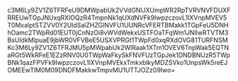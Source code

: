 c3M6Ly9ZV1Z6TFRFeU9DMWpabUk2VVdGNlJXUmpWR2RpTVRVNVFDUXFRREUwTGpJNUxqRXlOQzR4TmpnNk1qUXdNVFk9IwpzczovL1lXVnpMVEV5T0MxalptSTZVV0Y2UldSalZHZGlNVFU1UUNRcVFERTBMakk1TGpFeU5DNHhOamc2TWpRd01EUT0jCnNzOi8vWVdWekxUSTFOaTFqWm1JNlIwRTVTM3BsUldkMlpuaE9jbWR0VFVBeE5USXVPRGt1TWpFd0xqRXdOVG81TURFNSMKc3M6Ly9ZV1Z6TFRJMU5pMWpabUk2WlRaak1XTm1OVEV6TnpWak5EQTNaRGt5WkRFeE1EZzRNV0U0TWpWaFkySkFNVFUzTGpJek1DNDBNUzR5TWpBNk1qazFPVFk9IwpzczovL1lXVnpMVEkxTmkxblkyMDZSVko1UnpsWk5reEJOMEEwTlM0M09DNDFMakkwTmpvMU1UTTJOZz09Iwo=
